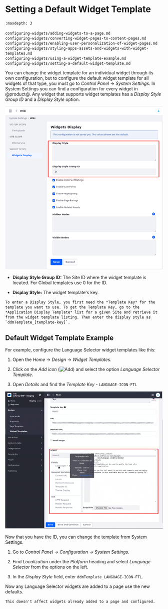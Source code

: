 # Setting a Default Widget Template

```{toctree}
:maxdepth: 3

configuring-widgets/adding-widgets-to-a-page.md
configuring-widgets/converting-widget-pages-to-content-pages.md
configuring-widgets/enabling-user-personalization-of-widget-pages.md
configuring-widgets/styling-apps-assets-and-widgets-with-widget-templates.md
configuring-widgets/using-a-widget-template-example.md
configuring-widgets/setting-a-default-widget-template.md
```

You can change the widget template for an individual widget through its own configuration, but to configure the default widget template for all widgets of
that type, you must go to *Control Panel* &rarr; *System Settings*. In System Settings you can find a configuration for every widget in @product@. Any widget that supports widget templates has a *Display Style Group ID* and a *Display Style* option.

  ![The widget template configuration in System Settings lets you change the display style.](./setting-a-default-widget-template/images/01.png)

- **Display Style Group ID:** The Site ID where the widget template is located. For Global templates use 0 for the ID.
 
- **Display Style:** The widget template's key. 

```{note}
To enter a Display Style, you first need the *Template Key* for the template you want to use. To get the Template Key, go to the *Application Display Template* list for a given Site and retrieve it from the widget template listing. Then enter the display style as `ddmTemplate_[template-key]`. 
```

## Default Widget Template Example

For example, configure the Language Selector widget templates like this:

1.  Open the *Home* &rarr; *Design* &rarr; *Widget Templates*.

1.  Click on the *Add icon* (![Add](../../../../images/icon-add.png)) and select the option *Language Selector Template*.

1.  Open *Details* and find the *Template Key* - `LANGUAGE-ICON-FTL`

  ![System Settings shows where you can find the Template Key.](./setting-a-default-widget-template/images/02.png)

Now that you have the ID, you can change the template from System Settings.

1.  Go to *Control Panel* &rarr; *Configuration* &rarr; *System Settings*.

1.  Find *Localization* under the *Platform* heading and select *Language Selector* from the options on the left.
 
1.  In the *Display Style* field, enter `ddmTemplate_LANGUAGE-ICON-FTL`.
 
Now any Language Selector widgets are added to a page use the new defaults. 

```{warning}
This doesn't affect widgets already added to a page and configured.
```